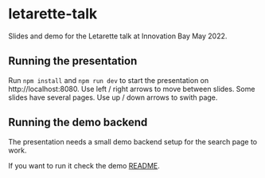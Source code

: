 # letarette-talk

Slides and demo for the Letarette talk at Innovation Bay May 2022.

## Running the presentation

Run `npm install` and `npm run dev` to start the presentation on http://localhost:8080.
Use left / right arrows to move between slides.
Some slides have several pages. Use up / down arrows to swith page.

## Running the demo backend

The presentation needs a small demo backend setup for the search page to work.

If you want to run it check the demo [README](demo/README.md).
